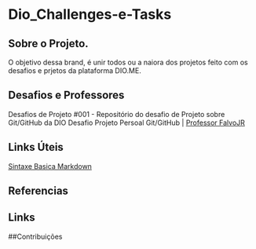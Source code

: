 # Dio_Challenges-e-Tasks

## Sobre o Projeto.
O objetivo dessa brand, é unir todos ou a naiora dos projetos feito com os desafios e prjetos da plataforma DIO.ME.


## Desafios e Professores 
Desafios de Projeto #001 - Repositório do desafio de Projeto sobre Git/GitHub da DIO
  Desafio Projeto Persoal Git/GitHub | [Professor FalvoJR](Falvojr)


## Links Úteis
[Sintaxe Basica Markdown]()


## Referencias
## Links
##Contribuições
